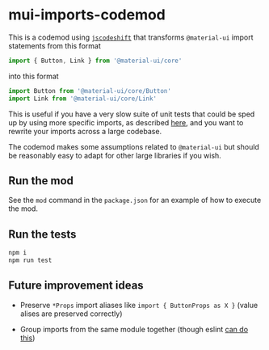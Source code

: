 # mui-imports-codemod

This is a codemod using [`jscodeshift`](https://github.com/facebook/jscodeshift)
that transforms `@material-ui` import statements from this format

```typescript
import { Button, Link } from '@material-ui/core'
```

into this format

```typescript
import Button from '@material-ui/core/Button'
import Link from '@material-ui/core/Link'
```

This is useful if you have a very slow suite of unit tests that could be sped up
by using more specific imports, as described
[here](https://blog.bitsrc.io/why-is-my-jest-suite-so-slow-2a4859bb9ac0), and
you want to rewrite your imports across a large codebase.

The codemod makes some assumptions related to `@material-ui` but should be
reasonably easy to adapt for other large libraries if you wish.


## Run the mod

See the `mod` command in the `package.json` for an example of how to execute the
mod.


## Run the tests

```bash
npm i
npm run test
```


## Future improvement ideas

- Preserve `*Props` import aliases like `import { ButtonProps as X }` (value
  alises are preserved correctly)

- Group imports from the same module together (though eslint [can do
  this](https://eslint.org/docs/latest/rules/no-duplicate-imports))
